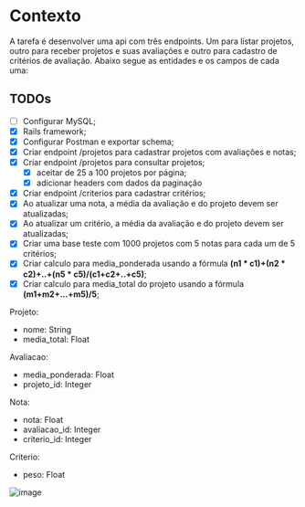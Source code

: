 # Contexto
A tarefa é desenvolver uma api com três endpoints. Um para listar projetos, outro para receber projetos e suas avaliações e outro para cadastro de critérios de avaliação. Abaixo segue as entidades e os campos de cada uma:

## TODOs

- [ ] Configurar MySQL;
- [x] Rails framework;
- [x] Configurar Postman e exportar schema;
- [x] Criar endpoint /projetos para cadastrar projetos com avaliações e notas;
- [x] Criar endpoint /projetos para consultar projetos;
  - [x] aceitar de 25 a 100 projetos por página;
  - [x] adicionar headers com dados da paginação
- [x] Criar endpoint /criterios para cadastrar critérios;
- [x] Ao atualizar uma nota, a média da avaliação e do projeto devem ser atualizadas;
- [x] Ao atualizar um critério, a média da avaliação e do projeto devem ser atualizadas;
- [x] Criar uma base teste com 1000 projetos com 5 notas para cada um de 5 critérios;
- [x] Criar calculo para media_ponderada usando a fórmula  **(n1 * c1)+(n2 * c2)+..+(n5 * c5)/(c1+c2+..+c5)**;
- [x] Criar calculo para media_total do projeto usando a fórmula **(m1+m2+...+m5)/5**;

Projeto:
- nome: String
- media_total: Float

Avaliacao:
- media_ponderada: Float
- projeto_id: Integer

Nota:
- nota: Float
- avaliacao_id: Integer
- criterio_id: Integer

Criterio:
- peso: Float

![image](https://github.com/fagnerpereira/prosas-project/assets/4353880/e334818f-2773-4695-838f-b8fc455ea12f)
